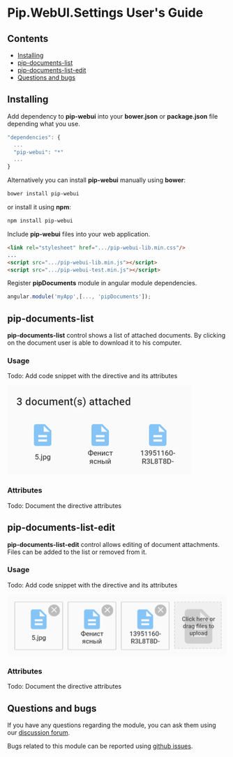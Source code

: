# Pip.WebUI.Settings User's Guide

## <a name="contents"></a> Contents
- [Installing](#install)
- [pip-documents-list](#documents_list)
- [pip-documents-list-edit](#documents_list_edit)
- [Questions and bugs](#issues)


## <a name="install"></a> Installing

Add dependency to **pip-webui** into your **bower.json** or **package.json** file depending what you use.
```javascript
"dependencies": {
  ...
  "pip-webui": "*"
  ...
}
```

Alternatively you can install **pip-webui** manually using **bower**:
```bash
bower install pip-webui
```

or install it using **npm**:
```bash
npm install pip-webui
```

Include **pip-webui** files into your web application.
```html
<link rel="stylesheet" href=".../pip-webui-lib.min.css"/>
...
<script src=".../pip-webui-lib.min.js"></script>
<script src=".../pip-webui-test.min.js"></script>
```

Register **pipDocuments** module in angular module dependencies.
```javascript
angular.module('myApp',[..., 'pipDocuments']);
```


## <a name="documents_list"></a> pip-documents-list

**pip-documents-list** control shows a list of attached documents. By clicking on the document user is able to download it to his computer.

### Usage
Todo: Add code snippet with the directive and its attributes

<img src="images/img-doc-list.png"/>

### Attributes
Todo: Document the directive attributes


## <a name="documents_list_edit"></a> pip-documents-list-edit

**pip-documents-list-edit** control allows editing of document attachments. Files can be added to the list or removed from it.

### Usage
Todo: Add code snippet with the directive and its attributes

<img src="doc/images/img-doc-list-edit.png"/>

### Attributes
Todo: Document the directive attributes


## <a name="issues"></a> Questions and bugs

If you have any questions regarding the module, you can ask them using our 
[discussion forum](https://groups.google.com/forum/#!forum/pip-webui).

Bugs related to this module can be reported using [github issues](https://github.com/pip-webui/pip-webui-settings/issues).
